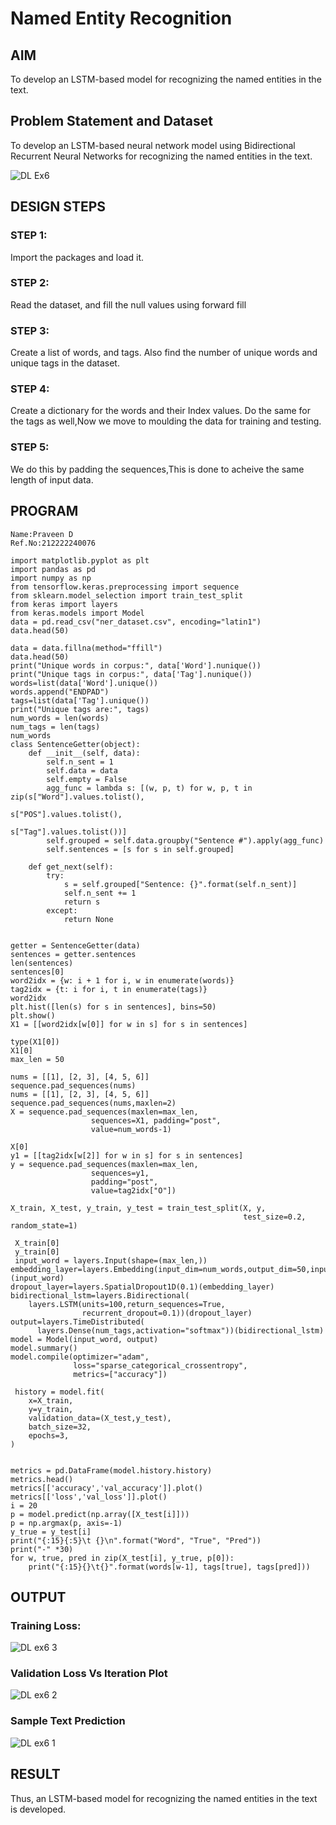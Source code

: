 # Named Entity Recognition

## AIM

To develop an LSTM-based model for recognizing the named entities in the text.

## Problem Statement and Dataset
To develop an LSTM-based neural network model using Bidirectional Recurrent Neural Networks for recognizing the named entities in the text.

![DL Ex6](https://github.com/praveenmax55/named-entity-recognition/assets/113497509/9fa0b4e7-56bd-43a3-9c6c-fa6c05974caf)


## DESIGN STEPS

### STEP 1:
Import the packages and load it.
### STEP 2:
Read the dataset, and fill the null values using forward fill
### STEP 3:
Create a list of words, and tags. Also find the number of unique words and unique tags in the dataset.
### STEP 4:
Create a dictionary for the words and their Index values. Do the same for the tags as well,Now we move to moulding the data for training and testing.
### STEP 5:
We do this by padding the sequences,This is done to acheive the same length of input data.

## PROGRAM
```
Name:Praveen D
Ref.No:212222240076
```

```
import matplotlib.pyplot as plt
import pandas as pd
import numpy as np
from tensorflow.keras.preprocessing import sequence
from sklearn.model_selection import train_test_split
from keras import layers
from keras.models import Model
data = pd.read_csv("ner_dataset.csv", encoding="latin1")
data.head(50)

data = data.fillna(method="ffill")
data.head(50)
print("Unique words in corpus:", data['Word'].nunique())
print("Unique tags in corpus:", data['Tag'].nunique())
words=list(data['Word'].unique())
words.append("ENDPAD")
tags=list(data['Tag'].unique())
print("Unique tags are:", tags)
num_words = len(words)
num_tags = len(tags)
num_words
class SentenceGetter(object):
    def __init__(self, data):
        self.n_sent = 1
        self.data = data
        self.empty = False
        agg_func = lambda s: [(w, p, t) for w, p, t in zip(s["Word"].values.tolist(),
                                                           s["POS"].values.tolist(),
                                                           s["Tag"].values.tolist())]
        self.grouped = self.data.groupby("Sentence #").apply(agg_func)
        self.sentences = [s for s in self.grouped]
    
    def get_next(self):
        try:
            s = self.grouped["Sentence: {}".format(self.n_sent)]
            self.n_sent += 1
            return s
        except:
            return None
            
 
getter = SentenceGetter(data)
sentences = getter.sentences
len(sentences)
sentences[0]
word2idx = {w: i + 1 for i, w in enumerate(words)}
tag2idx = {t: i for i, t in enumerate(tags)}
word2idx
plt.hist([len(s) for s in sentences], bins=50)
plt.show()
X1 = [[word2idx[w[0]] for w in s] for s in sentences]

type(X1[0])
X1[0]
max_len = 50

nums = [[1], [2, 3], [4, 5, 6]]
sequence.pad_sequences(nums)
nums = [[1], [2, 3], [4, 5, 6]]
sequence.pad_sequences(nums,maxlen=2)
X = sequence.pad_sequences(maxlen=max_len,
                  sequences=X1, padding="post",
                  value=num_words-1)
                  
X[0]
y1 = [[tag2idx[w[2]] for w in s] for s in sentences]
y = sequence.pad_sequences(maxlen=max_len,
                  sequences=y1,
                  padding="post",
                  value=tag2idx["O"])
                  
X_train, X_test, y_train, y_test = train_test_split(X, y,
                                                    test_size=0.2, random_state=1)
                                                   
 X_train[0]
 y_train[0]
 input_word = layers.Input(shape=(max_len,))
embedding_layer=layers.Embedding(input_dim=num_words,output_dim=50,input_length=max_len)(input_word)
dropout_layer=layers.SpatialDropout1D(0.1)(embedding_layer)
bidirectional_lstm=layers.Bidirectional(
    layers.LSTM(units=100,return_sequences=True,
                recurrent_dropout=0.1))(dropout_layer)
output=layers.TimeDistributed(
      layers.Dense(num_tags,activation="softmax"))(bidirectional_lstm)
model = Model(input_word, output)
model.summary()
model.compile(optimizer="adam",
              loss="sparse_categorical_crossentropy",
              metrics=["accuracy"])
              
 history = model.fit(
    x=X_train,
    y=y_train,
    validation_data=(X_test,y_test),
    batch_size=32, 
    epochs=3,
)


metrics = pd.DataFrame(model.history.history)
metrics.head()
metrics[['accuracy','val_accuracy']].plot()
metrics[['loss','val_loss']].plot()
i = 20
p = model.predict(np.array([X_test[i]]))
p = np.argmax(p, axis=-1)
y_true = y_test[i]
print("{:15}{:5}\t {}\n".format("Word", "True", "Pred"))
print("-" *30)
for w, true, pred in zip(X_test[i], y_true, p[0]):
    print("{:15}{}\t{}".format(words[w-1], tags[true], tags[pred]))
```
## OUTPUT

### Training Loss:
![DL ex6 3](https://github.com/praveenmax55/named-entity-recognition/assets/113497509/2232f4d3-59ee-4f5b-856a-7673367510c1)

### Validation Loss Vs Iteration Plot
![DL ex6 2](https://github.com/praveenmax55/named-entity-recognition/assets/113497509/c512afbf-9a68-4201-86fe-d7ded0d91f6e)

### Sample Text Prediction
![DL ex6 1](https://github.com/praveenmax55/named-entity-recognition/assets/113497509/200f6ba7-945b-43dd-94a2-a4410cf43dd1)

## RESULT
Thus, an LSTM-based model for recognizing the named entities in the text is developed.
